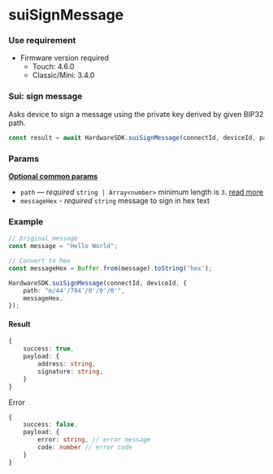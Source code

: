 # suiSignMessage

### Use requirement

* Firmware version required
  * Touch: 4.6.0
  * Classic/Mini: 3.4.0

### Sui: sign message

Asks device to sign a message using the private key derived by given BIP32 path.

```typescript
const result = await HardwareSDK.suiSignMessage(connectId, deviceId, params);
```

### Params

[**Optional common params**](../common-params.md)

* `path` — _required_ `string | Array<number>` minimum length is `3`. [read more](../path.md)
* `messageHex` - _required_ `string` message to sign in hex text

### Example

```typescript
// Original message
const message = "Hello World";

// Convert to hex
const messageHex = Buffer.from(message).toString('hex');

HardwareSDK.suiSignMessage(connectId, deviceId, {
    path: "m/44'/784'/0'/0'/0'",
    messageHex,
});
```

#### Result

```typescript
{
    success: true,
    payload: {
        address: string,
        signature: string,
    }
}
```

Error

```typescript
{
    success: false,
    payload: {
        error: string, // error message
        code: number // error code
    }
}
```
